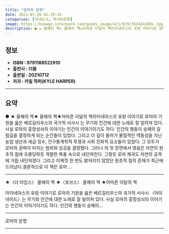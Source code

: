 ```yaml
---
title: "로마의 운명"
date: 2021-07-28 02:29:15
categories: [국내도서, 역사와문화]
image: https://bimage.interpark.com/goods_image/4/1/0/9/352424109s.jpg
description: ● ★ 올해의 책★ 올해의 책★아마존 이달의 책아이네아스의 유랑 이야기로 로마의 기원을 읊은 베르길리우스의 국가적 서사시 는 무기와 인간에 대한 노래로 잘 알려져 있다. 사실 로마의 흥망성쇠의 이야기는 인간의 이야기이기도 하다. 인간의 행동이 승패의 갈림길을 결정하게 되는 순간들이 있
---
```


## **정보**

- **ISBN : 9791188522910**
- **출판사 : 더봄**
- **출판일 : 20210712**
- **저자 : 카일 하퍼(KYLE HARPER)**

------



## **요약**

●  ★ 올해의 책★ 올해의 책★아마존 이달의 책아이네아스의 유랑 이야기로 로마의 기원을 읊은 베르길리우스의 국가적 서사시 는 무기와 인간에 대한 노래로 잘 알려져 있다. 사실 로마의 흥망성쇠의 이야기는 인간의 이야기이기도 하다. 인간의 행동이 승패의 갈림길을 결정하게 되는 순간들이 있었다. 그리고 더 깊이 들어가 물질적인 역동성을 지닌 농업 생산과 세금 징수, 인구통계학적 투쟁과 사회 진화적 요소들이 있었다. 그 모두가 로마의 권력이 미치는 범위와 성공을 결정했다. 그러나 의 첫 장면에서 영웅은 자연의 원초적 힘에 조롱당하듯 격렬한 폭풍 속으로 내던져진다. 그렇듯 로마 제국도 자연의 공격에 거듭 내던져졌다. 그리고 이제껏 한 번도 밝혀지지 않았던 원초적 힘의 존재가 최근에 드러났다.결론적으로 이 책은 로마 ...

------

★〈더 타임스〉 올해의 책
★〈포브스〉 올해의 책
★아마존 이달의 책

아이네아스의 유랑 이야기로 로마의 기원을 읊은 베르길리우스의 국가적 서사시 〈아이네이드〉는 무기와 인간에 대한 노래로 잘 알려져 있다. 사실 로마의 흥망성쇠의 이야기는 인간의 이야기이기도 하다. 인간의 행동이 승패의... 

------


로마의 운명 

------


